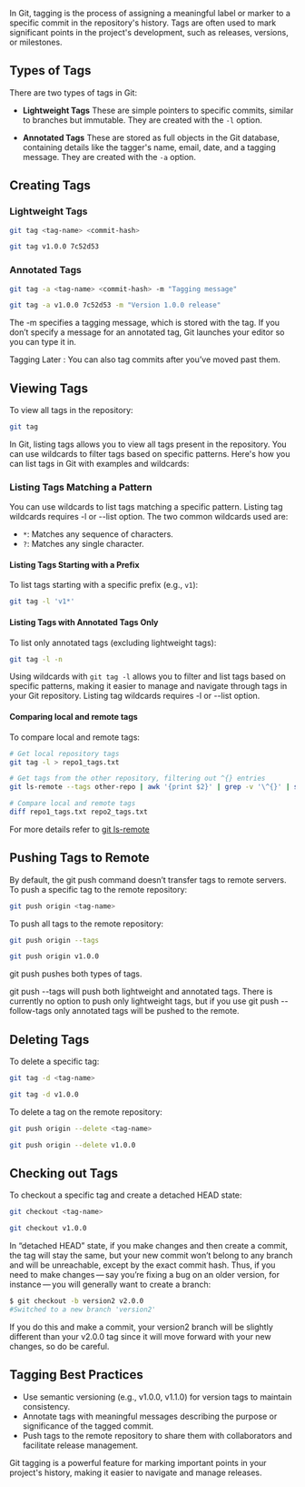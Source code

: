 In Git, tagging is the process of assigning a meaningful label or marker to a specific commit in the repository's history. Tags are often used to mark significant points in the project's development, such as releases, versions, or milestones. 

## **Types of Tags**

There are two types of tags in Git:

- **Lightweight Tags** These are simple pointers to specific commits, similar to branches but immutable. They are created with the `-l` option.
  
- **Annotated Tags** These are stored as full objects in the Git database, containing details like the tagger's name, email, date, and a tagging message. They are created with the `-a` option.

## **Creating Tags**

### Lightweight Tags
```bash
git tag <tag-name> <commit-hash>
```
```bash
git tag v1.0.0 7c52d53
```
### Annotated Tags
```bash
git tag -a <tag-name> <commit-hash> -m "Tagging message"
```
```bash
git tag -a v1.0.0 7c52d53 -m "Version 1.0.0 release"
```
The -m specifies a tagging message, which is stored with the tag. If you don’t specify a message for an annotated tag, Git launches your editor so you can type it in.

Tagging Later : You can also tag commits after you’ve moved past them.

## **Viewing Tags**

To view all tags in the repository:
```bash
git tag
```
In Git, listing tags allows you to view all tags present in the repository. You can use wildcards to filter tags based on specific patterns. Here's how you can list tags in Git with examples and wildcards:

### **Listing Tags Matching a Pattern**

You can use wildcards to list tags matching a specific pattern. Listing tag wildcards requires -l or --list option. The two common wildcards used are:

- `*`: Matches any sequence of characters.
- `?`: Matches any single character.

#### Listing Tags Starting with a Prefix

To list tags starting with a specific prefix (e.g., `v1`):
```bash
git tag -l 'v1*'
```

#### **Listing Tags with Annotated Tags Only**

To list only annotated tags (excluding lightweight tags):
```bash
git tag -l -n
```

Using wildcards with `git tag -l` allows you to filter and list tags based on specific patterns, making it easier to manage and navigate through tags in your Git repository. Listing tag wildcards requires -l or --list option.

#### **Comparing local and remote tags**

To compare local and remote tags:
```bash
# Get local repository tags
git tag -l > repo1_tags.txt

# Get tags from the other repository, filtering out ^{} entries
git ls-remote --tags other-repo | awk '{print $2}' | grep -v '\^{}' | sed 's|refs/tags/||' > repo2_tags.txt

# Compare local and remote tags
diff repo1_tags.txt repo2_tags.txt
```
For more details refer to [git ls-remote](../More/plumbing.md#git-ls-remote)

## **Pushing Tags to Remote**

By default, the git push command doesn’t transfer tags to remote servers.
To push a specific tag to the remote repository:
```bash
git push origin <tag-name>
```

To push all tags to the remote repository:
```bash
git push origin --tags
```

```bash
git push origin v1.0.0
```

git push pushes both types of tags.

git push <remote> --tags will push both lightweight and annotated tags. There is currently no option to push only lightweight tags, but if you use git push <remote> --follow-tags only annotated tags will be pushed to the remote.

## **Deleting Tags**

To delete a specific tag:
```bash
git tag -d <tag-name>
```

```bash
git tag -d v1.0.0
```

To delete a tag on the remote repository:
```bash
git push origin --delete <tag-name>
```

```bash
git push origin --delete v1.0.0
```

## **Checking out Tags**

To checkout a specific tag and create a detached HEAD state:
```bash
git checkout <tag-name>
```

```bash
git checkout v1.0.0
```

In “detached HEAD” state, if you make changes and then create a commit, the tag will stay the same, but your new commit won’t belong to any branch and will be unreachable, except by the exact commit hash. Thus, if you need to make changes — say you’re fixing a bug on an older version, for instance — you will generally want to create a branch:

```bash
$ git checkout -b version2 v2.0.0
#Switched to a new branch 'version2'
```
If you do this and make a commit, your version2 branch will be slightly different than your v2.0.0 tag since it will move forward with your new changes, so do be careful.

## **Tagging Best Practices**

- Use semantic versioning (e.g., v1.0.0, v1.1.0) for version tags to maintain consistency.
- Annotate tags with meaningful messages describing the purpose or significance of the tagged commit.
- Push tags to the remote repository to share them with collaborators and facilitate release management.

Git tagging is a powerful feature for marking important points in your project's history, making it easier to navigate and manage releases. 